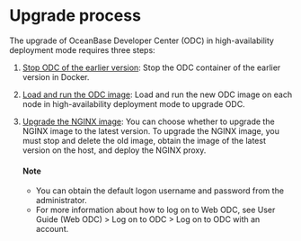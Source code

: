 Upgrade process 
====================================



The upgrade of OceanBase Developer Center (ODC) in high-availability deployment mode requires three steps:

1. [Stop ODC of the earlier version](../4.upgrade-high-availability-odc/2.ha-odc-stop-the-old-odc-version.md): Stop the ODC container of the earlier version in Docker.

   

2. [Load and run the ODC image](../4.upgrade-high-availability-odc/3.upgrade-load-and-run-ha-odc-images.md): Load and run the new ODC image on each node in high-availability deployment mode to upgrade ODC.

   

3. [Upgrade the NGINX image](../4.upgrade-high-availability-odc/4.upgrade-nginx-image.md): You can choose whether to upgrade the NGINX image to the latest version. To upgrade the NGINX image, you must stop and delete the old image, obtain the image of the latest version on the host, and deploy the NGINX proxy. 

   <main id="notice" type='explain'>
       <h4>Note</h4>
       <ul>
       <li>You can obtain the default logon username and password from the administrator. </li>
       <li>For more information about how to log on to Web ODC, see User Guide (Web ODC) > Log on to ODC > Log on to ODC with an account.</li>
       </ul>
    </main>
     
   

   
   








